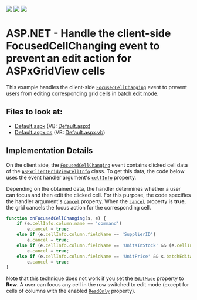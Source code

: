 <!-- default badges list -->
![](https://img.shields.io/endpoint?url=https://codecentral.devexpress.com/api/v1/VersionRange/134059439/17.1.3%2B)
[![](https://img.shields.io/badge/Open_in_DevExpress_Support_Center-FF7200?style=flat-square&logo=DevExpress&logoColor=white)](https://supportcenter.devexpress.com/ticket/details/T496531)
[![](https://img.shields.io/badge/📖_How_to_use_DevExpress_Examples-e9f6fc?style=flat-square)](https://docs.devexpress.com/GeneralInformation/403183)
<!-- default badges end -->

# ASP.NET - Handle the client-side FocusedCellChanging event to prevent an edit action for ASPxGridView cells

This example handles the client-side [`FocusedCellChanging`](https://docs.devexpress.com/AspNet/js-ASPxClientGridView.FocusedCellChanging) event to prevent users from editing corresponding grid cells in [batch edit mode](https://docs.devexpress.com/AspNet/16443/components/grid-view/concepts/edit-data/batch-edit-mode).

## Files to look at:

* [Default.aspx](./CS/Default.aspx) (VB: [Default.aspx](./VB/Default.aspx))
* [Default.aspx.cs](./CS/Default.aspx.cs) (VB: [Default.aspx.vb](./VB/Default.aspx.vb))


## Implementation Details

On the client side, the [`FocusedCellChanging`](https://docs.devexpress.com/AspNet/js-ASPxClientGridView.FocusedCellChanging) event contains clicked cell data of the [`ASPxClientGridViewCellInfo`](https://docs.devexpress.com/AspNet/js-ASPxClientGridViewCellInfo) class. To get this data, the code below uses the event handler argument's [`cellInfo`](https://docs.devexpress.com/AspNet/js-ASPxClientGridViewFocusedCellChangingEventArgs.cellInfo) property.

Depending on the obtained data, the handler determines whether a user can focus and then edit the clicked cell. For this purpose, the code specifies the handler argument's [`cancel`](https://docs.devexpress.com/AspNet/js-ASPxClientCancelEventArgs.cancel) property. When the [`cancel`](https://docs.devexpress.com/AspNet/js-ASPxClientCancelEventArgs.cancel) property is **true**, the grid cancels the focus action for the corresponding cell.

```js
function onFocusedCellChanging(s, e) {
    if (e.cellInfo.column.name == 'command')
        e.cancel = true;
    else if (e.cellInfo.column.fieldName == 'SupplierID')
        e.cancel = true;
    else if (e.cellInfo.column.fieldName == 'UnitsInStock' && (e.cellInfo.rowVisibleIndex < 3 || e.cellInfo.rowVisibleIndex > 7))
        e.cancel = true;
    else if (e.cellInfo.column.fieldName == 'UnitPrice' && s.batchEditApi.GetCellValue(e.cellInfo.rowVisibleIndex, 'UnitPrice') > 22)
        e.cancel = true;
}
```

Note that this technique does not work if you set the [`EditMode`](https://docs.devexpress.com/AspNet/DevExpress.Web.GridViewBatchEditSettings.EditMode) property to **Row**. A user can focus any cell in the row switched to edit mode (except for cells of columns with the enabled [`ReadOnly`](https://docs.devexpress.com/AspNet/DevExpress.Web.GridViewDataColumn.ReadOnly) property).
